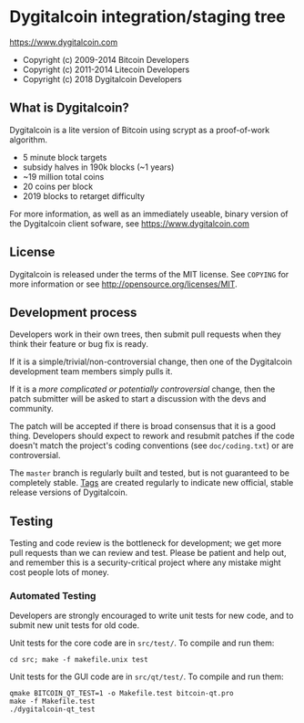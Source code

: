 Dygitalcoin integration/staging tree
================================

https://www.dygitalcoin.com

 - Copyright (c) 2009-2014 Bitcoin Developers
 - Copyright (c) 2011-2014 Litecoin Developers
 - Copyright (c) 2018 Dygitalcoin Developers

What is Dygitalcoin?
----------------

Dygitalcoin is a lite version of Bitcoin using scrypt as a proof-of-work algorithm.
 - 5 minute block targets
 - subsidy halves in 190k blocks (~1 years)
 - ~19 million total coins
 - 20 coins per block
 - 2019 blocks to retarget difficulty

For more information, as well as an immediately useable, binary version of
the Dygitalcoin client sofware, see https://www.dygitalcoin.com

License
-------

Dygitalcoin is released under the terms of the MIT license. See `COPYING` for more
information or see http://opensource.org/licenses/MIT.

Development process
-------------------

Developers work in their own trees, then submit pull requests when they think
their feature or bug fix is ready.

If it is a simple/trivial/non-controversial change, then one of the Dygitalcoin
development team members simply pulls it.

If it is a *more complicated or potentially controversial* change, then the patch
submitter will be asked to start a discussion with the devs and community.

The patch will be accepted if there is broad consensus that it is a good thing.
Developers should expect to rework and resubmit patches if the code doesn't
match the project's coding conventions (see `doc/coding.txt`) or are
controversial.

The `master` branch is regularly built and tested, but is not guaranteed to be
completely stable. [Tags](https://github.com/Dygitalcoin-project/Dygitalcoin/tags) are created
regularly to indicate new official, stable release versions of Dygitalcoin.

Testing
-------

Testing and code review is the bottleneck for development; we get more pull
requests than we can review and test. Please be patient and help out, and
remember this is a security-critical project where any mistake might cost people
lots of money.

### Automated Testing

Developers are strongly encouraged to write unit tests for new code, and to
submit new unit tests for old code.

Unit tests for the core code are in `src/test/`. To compile and run them:

    cd src; make -f makefile.unix test

Unit tests for the GUI code are in `src/qt/test/`. To compile and run them:

    qmake BITCOIN_QT_TEST=1 -o Makefile.test bitcoin-qt.pro
    make -f Makefile.test
    ./dygitalcoin-qt_test


